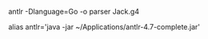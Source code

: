 antlr  -Dlanguage=Go -o parser Jack.g4 

alias antlr='java -jar ~/Applications/antlr-4.7-complete.jar'